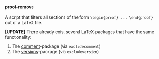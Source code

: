 #### proof-remove
A script that filters all sections of the form `\begin{proof} ... \end{proof}` out of a LaTeX file.

**[UPDATE]** There already exist several LaTeX-packages that have the same functionality:

1. The [comment](https://ctan.org/pkg/comment)-package (via `excludecomment`)
2. The [versions](https://ctan.org/pkg/versions)-package (via `excludeversion`)
